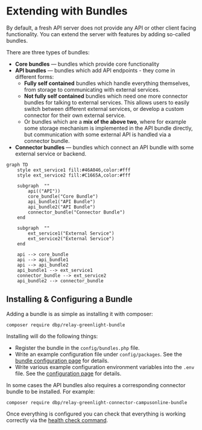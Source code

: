 # Extending with Bundles

By default, a fresh API server does not provide any API or other client facing
functionality. You can extend the server with features by adding so-called
bundles.

There are three types of bundles:

* **Core bundles** — bundles which provide core functionality
* **API bundles** — bundles which add API endpoints - they come in different
  forms:
    * **Fully self contained** bundles which handle everything themselves, from
      storage to communicating with external services.
    * **Not fully self contained** bundles which need one more connector bundles
      for talking to external services. This allows users to easily switch
      between different external services, or develop a custom connector for
      their own external service.
    * Or bundles which are a **mix of the above two**, where for example some
      storage mechanism is implemented in the API bundle directly, but
      communication with some external API is handled via a connector bundle.
* **Connector bundles** — bundles which connect an API bundle with some external
  service or backend.

```mermaid
graph TD
    style ext_service1 fill:#46A046,color:#fff
    style ext_service2 fill:#C1665A,color:#fff

    subgraph  ""
        api(("API"))
        core_bundle("Core Bundle")
        api_bundle1("API Bundle")
        api_bundle2("API Bundle")
        connector_bundle("Connector Bundle")
    end

    subgraph  ""
        ext_service1("External Service")
        ext_service2("External Service")
    end

    api --> core_bundle
    api --> api_bundle1
    api --> api_bundle2
    api_bundle1 --> ext_service1
    connector_bundle --> ext_service2
    api_bundle2 --> connector_bundle
```

## Installing & Configuring a Bundle

Adding a bundle is as simple as installing it with composer:

```shell
composer require dbp/relay-greenlight-bundle
```

Installing will do the following things:

* Register the bundle in the `config/bundles.php` file.
* Write an example configuration file under `config/packages`. See the [bundle
  configuration page](./bundle_config.md) for details.
* Write various example configuration environment variables into the `.env`
  file. See the [configuration page](./config.md) for details.

In some cases the API bundles also requires a corresponding connector bundle to
be installed. For example:

```shell
composer require dbp/relay-greenlight-connector-campusonline-bundle
```

Once everything is configured you can check that everything is working correctly
via the [health check command](./debugging.md#health-checks).
